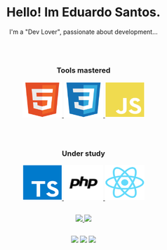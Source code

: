 <div align="center"><h1> Hello! Im Eduardo Santos.</h1> </div>
<div align="center"> I'm a "Dev Lover", passionate about development... </div>

##

<div style="display: inline_block, margin-left: 600px" align="center"><br>
 <h3>Tools mastered</h3>
  <a href="https://github.com/duzzk1" target="_blank">
   <img align="space-beetwen" alt="Duzzk-HTML" height="80" width="90" src="https://raw.githubusercontent.com/devicons/devicon/master/icons/html5/html5-original.svg">
 </a>
 <a href="https://github.com/duzzk1/my_new_portif" target="_blank">
  <img align="space-beetwen" alt="Duzzk-CSS" height="80" width="90" src="https://raw.githubusercontent.com/devicons/devicon/master/icons/css3/css3-original.svg">
 </a>
   
 <a href="https://github.com/duzzk1/ToDoSolo" target="_blank">
  <img align="space-beetwen" alt="Duzzk-Js" height="80" width="90" src="https://raw.githubusercontent.com/devicons/devicon/master/icons/javascript/javascript-plain.svg">
 </a>
  
</div>

 ##
 
 <div style="display: inline_block, margin-left: 600px" align="center"><br>
 <h3>Under study</h3>
 <a href="https://github.com/duzzk1" target="_blank">
 <img align="space-beetwen" alt="Duzzk-Ts" height="80" width="90" src="https://raw.githubusercontent.com/devicons/devicon/master/icons/typescript/typescript-plain.svg">
   <a href="https://github.com/duzzk1" target="_blank">
 <img align="space-beetwen" alt="Duzzk-Ts" height="80" width="90" src="https://raw.githubusercontent.com/vorillaz/devicons/master/!SVG/php.svg">
  </a>
  <a href="https://github.com/duzzk1/blog-react-js" target="_blank">
   <img align="space-beetwen" alt="Duzzk-React" height="80" width="90" src="https://raw.githubusercontent.com/devicons/devicon/master/icons/react/react-original.svg"></a>
</div>

##

 <div align="center">
  <a href="https://github.com/duzzk1">
  <img height="170em" src="https://github-readme-stats.vercel.app/api?username=duzzk1&show_icons=true&theme=dracula&include_all_commits=true&count_private=true"/>
  <img  height="170em" src="https://github-readme-stats.vercel.app/api/top-langs/?username=duzzk1&layout=compact&langs_count=7&theme=dracula"/>
</div>
  
  ##
 
<div align="center"> 
  <a href="https://instagram.com/duzzk1" target="_blank"><img src="https://img.shields.io/badge/-Instagram-%23E4405F?style=for-the-badge&logo=instagram&logoColor=white" target="_blank"></a>
  <a href = "mailto:eduluis.cco@gmail.com"><img src="https://img.shields.io/badge/-Gmail-%23333?style=for-the-badge&logo=gmail&logoColor=white" target="_blank"></a>
  <a href="https://www.linkedin.com/in/edulsantos" target="_blank"><img src="https://img.shields.io/badge/-LinkedIn-%230077B5?style=for-the-badge&logo=linkedin&logoColor=white" target="_blank"></a> 
  
</div>
